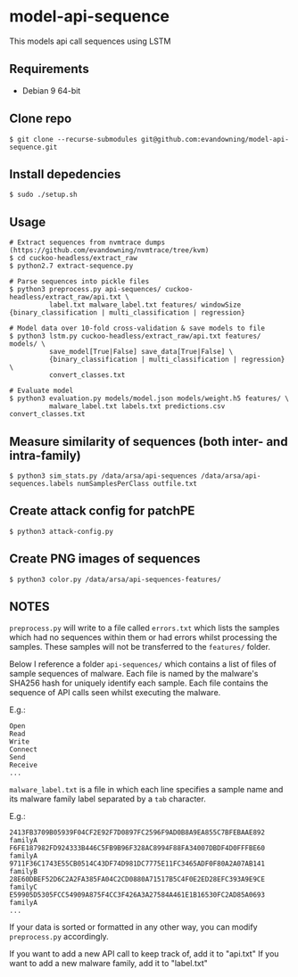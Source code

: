 # model-api-sequence

This models api call sequences using LSTM

## Requirements
  * Debian 9 64-bit

## Clone repo
```
$ git clone --recurse-submodules git@github.com:evandowning/model-api-sequence.git
```

## Install depedencies
```
$ sudo ./setup.sh
```

## Usage
```
# Extract sequences from nvmtrace dumps (https://github.com/evandowning/nvmtrace/tree/kvm)
$ cd cuckoo-headless/extract_raw
$ python2.7 extract-sequence.py

# Parse sequences into pickle files
$ python3 preprocess.py api-sequences/ cuckoo-headless/extract_raw/api.txt \
          label.txt malware_label.txt features/ windowSize {binary_classification | multi_classification | regression}

# Model data over 10-fold cross-validation & save models to file
$ python3 lstm.py cuckoo-headless/extract_raw/api.txt features/ models/ \
          save_model[True|False] save_data[True|False] \
          {binary_classification | multi_classification | regression} \
          convert_classes.txt

# Evaluate model
$ python3 evaluation.py models/model.json models/weight.h5 features/ \
          malware_label.txt labels.txt predictions.csv convert_classes.txt
```

## Measure similarity of sequences (both inter- and intra-family)
```
$ python3 sim_stats.py /data/arsa/api-sequences /data/arsa/api-sequences.labels numSamplesPerClass outfile.txt
```

## Create attack config for patchPE
```
$ python3 attack-config.py
```

## Create PNG images of sequences
```
$ python3 color.py /data/arsa/api-sequences-features/
```

## NOTES
`preprocess.py` will write to a file called `errors.txt` which lists the samples
which had no sequences within them or had errors whilst processing the samples.
These samples will not be transferred to the `features/` folder.

Below I reference a folder `api-sequences/` which contains a list of files
of sample sequences of malware. Each file is named by the malware's SHA256 hash
for uniquely identify each sample. Each file contains the sequence of API calls
seen whilst executing the malware.

E.g.:
```
Open
Read
Write
Connect
Send
Receive
...
```

`malware_label.txt` is a file in which each line specifies a sample name and its
malware family label separated by a `tab` character.

E.g.:
```
2413FB3709B05939F04CF2E92F7D0897FC2596F9AD0B8A9EA855C7BFEBAAE892    familyA
F6FE187982FD924333B446C5FB9B96F328AC8994F88FA34007DBDF4D0FFFBE60    familyA
9711F36C1743E55CB0514C43DF74D981DC7775E11FC3465ADF0F80A2A07AB141    familyB
28E60DBEF52D6C2A2FA385FA04C2CD0880A71517B5C4F0E2ED28EFC393A9E9CE    familyC
E59905D5305FCC54909A875F4CC3F426A3A27584A461E1B16530FC2AD85A0693    familyA
...
```

If your data is sorted or formatted in any other way, you can modify `preprocess.py`
accordingly.

If you want to add a new API call to keep track of, add it to "api.txt"
If you want to add a new malware family, add it to "label.txt"
